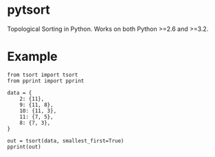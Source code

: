 # pytsort
Topological Sorting in Python. Works on both Python >=2.6 and >=3.2.

# Example
```
from tsort import tsort
from pprint import pprint

data = {
    2: {11},
    9: {11, 8},
    10: {11, 3},
    11: {7, 5},
    8: {7, 3},
}

out = tsort(data, smallest_first=True)
pprint(out)
```
